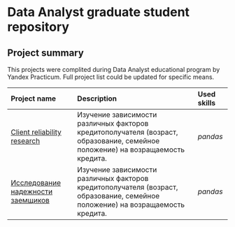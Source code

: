 # Data Analyst graduate student repository

## Project summary

This projects were complited during Data Analyst educational program by Yandex Practicum. 
Full project list could be updated for specifiс means.

| Project name | Description | Used skills | 
| :---------------------- | :---------------------- | :---------------------- |
| [Client reliability research](**ccылка**) | Изучение зависимости различных факторов кредитополучателя (возраст, образование, семейное положение) на возращаемость кредита.| *pandas* |
| [Исследование надежности заемщиков](**ccылка**) | Изучение зависимости различных факторов кредитополучателя (возраст, образование, семейное положение) на возращаемость кредита.| *pandas* |
